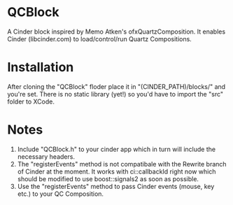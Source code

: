 QCBlock
=======

A Cinder block inspired by Memo Atken's ofxQuartzComposition. It enables Cinder (libcinder.com) to load/control/run Quartz Compositions.



Installation
============

After cloning the "QCBlock" floder place it in "(CINDER_PATH)/blocks/" and you're set. There is no static library (yet!) so you'd have to import the "src" folder to XCode.


Notes
=====

1. Include "QCBlock.h" to your cinder app which in turn will include the necessary headers.
2. The "registerEvents" method is not compatibale with the Rewrite branch of Cinder at the moment. It works with ci::callbackId right now which should be modified to use boost::signals2 as soon as possible.
3. Use the "registerEvents" method to pass Cinder events (mouse, key etc.) to your QC Composition.

